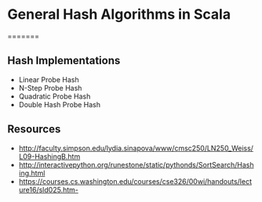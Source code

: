 
# General Hash Algorithms in Scala
=======


## Hash Implementations
- Linear Probe Hash
- N-Step Probe Hash
- Quadratic Probe Hash
- Double Hash Probe Hash


## Resources
- http://faculty.simpson.edu/lydia.sinapova/www/cmsc250/LN250_Weiss/L09-HashingB.htm
- http://interactivepython.org/runestone/static/pythonds/SortSearch/Hashing.html
- https://courses.cs.washington.edu/courses/cse326/00wi/handouts/lecture16/sld025.htm- 